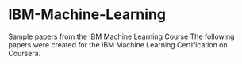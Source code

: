 # IBM-Machine-Learning
Sample papers from the IBM Machine Learning Course
The following papers were created for the IBM Machine Learning Certification on Coursera.

